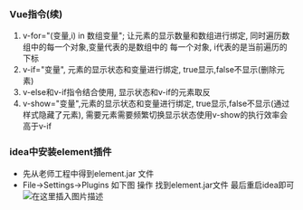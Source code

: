 ﻿### Vue指令(续)
1. v-for="(变量,i) in 数组变量";  让元素的显示数量和数组进行绑定, 同时遍历数组中的每一个对象,变量代表的是数组中的 每一个对象, i代表的是当前遍历的下标 
2. v-if="变量", 元素的显示状态和变量进行绑定, true显示,false不显示(删除元素)
3. v-else和v-if指令结合使用, 显示状态和v-if的元素取反 
4. v-show="变量",元素的显示状态和变量进行绑定, true显示,false不显示(通过样式隐藏了元素), 需要元素需要频繁切换显示状态使用v-show的执行效率会高于v-if

### idea中安装element插件
- 先从老师工程中得到element.jar 文件
- File->Settings->Plugins     如下图  操作  找到element.jar文件  最后重启idea即可
![在这里插入图片描述](https://img-blog.csdnimg.cn/ae3d7b7b3b2a4c96891181f4e4f588b4.png?x-oss-process=image/watermark,type_d3F5LXplbmhlaQ,shadow_50,text_Q1NETiBAdGVkdeaWjA==,size_20,color_FFFFFF,t_70,g_se,x_16)

